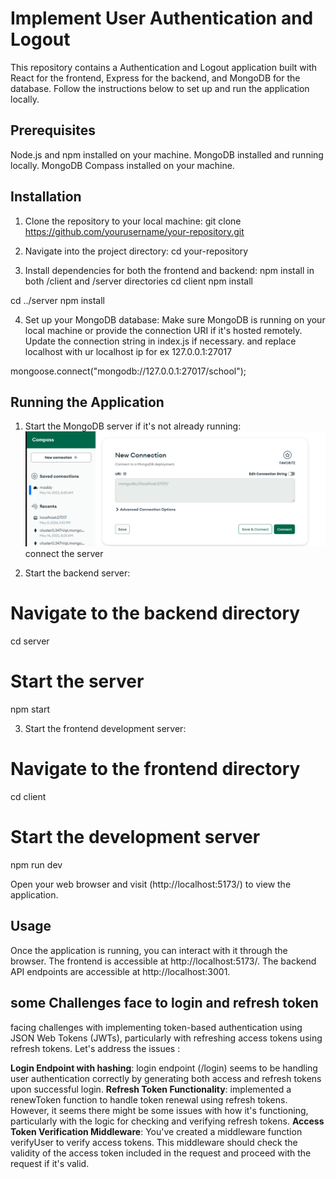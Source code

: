 # Implement User Authentication and Logout

This repository contains a Authentication and Logout application built with React for the frontend, Express for the backend, and MongoDB for the database. Follow the instructions below to set up and run the application locally.

## Prerequisites
 Node.js and npm installed on your machine.
MongoDB installed and running locally.
MongoDB Compass installed on your machine.

## Installation
1) Clone the repository to your local machine:
git clone https://github.com/yourusername/your-repository.git

2) Navigate into the project directory:
cd your-repository

3) Install dependencies for both the frontend and backend:
npm install in both /client and /server directories
cd client
npm install

cd ../server
npm install

4) Set up your MongoDB database:
Make sure MongoDB is running on your local machine or provide the connection URI if it's hosted remotely.
Update the connection string in index.js if necessary.
and replace localhost with  ur localhost ip for ex 127.0.0.1:27017

mongoose.connect("mongodb://127.0.0.1:27017/school");

## Running the Application

1) Start the MongoDB server if it's not already running:
![alt text](image.png)
connect the server 

2) Start the backend server:
# Navigate to the backend directory
cd server
# Start the server
npm start

3) Start the frontend development server:
# Navigate to the frontend directory
cd client
# Start the development server
npm run dev

Open your web browser and visit (http://localhost:5173/) to view the application.

## Usage
Once the application is running, you can interact with it through the browser.
The frontend is accessible at http://localhost:5173/.
The backend API endpoints are accessible at http://localhost:3001.

## some Challenges face to login and refresh token 
facing challenges with implementing token-based authentication using JSON Web Tokens (JWTs), particularly with refreshing access tokens using refresh tokens. Let's address the issues :

**Login Endpoint with hashing**:  login endpoint (/login) seems to be handling user authentication correctly by generating both access and refresh tokens upon successful login.
**Refresh Token Functionality**:  implemented a renewToken function to handle token renewal using refresh tokens. However, it seems there might be some issues with how it's functioning, particularly with the logic for checking and verifying refresh tokens.
**Access Token Verification Middleware**: You've created a middleware function verifyUser to verify access tokens. This middleware should check the validity of the access token included in the request and proceed with the request if it's valid.